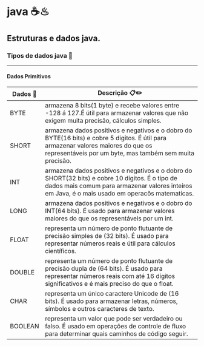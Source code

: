 # java ☕♨

## Estruturas e dados java.

### Tipos de dados java 🚩

---
#### Dados Primitivos 

Dados 🎲 | Descrição 📋✏️
--------- | ------
BYTE | armazena 8 bits(1 byte) e recebe valores entre -128 á 127.É útil para armazenar valores que não exigem muita precisão, cálculos simples.
SHORT | armazena dados positivos e negativos e o dobro do BYTE(16 bits) e cobre 5 digitos. É útil para armazenar valores maiores do que os representáveis por um byte, mas também sem muita precisão.
INT | armazena dados positivos e negativos e o dobro do SHORT(32 bits) e cobre 10 digitos. É o tipo de dados mais comum para armazenar valores inteiros em Java, é o mais usado em operacõs matematicas.
LONG | armazena dados positivos e negativos e o dobro do INT(64 bits). É usado para armazenar valores maiores do que os representáveis por um int.
FLOAT | representa um número de ponto flutuante de precisão simples de (32 bits). É usado para representar números reais e útil para cálculos científicos.
DOUBLE | representa um número de ponto flutuante de precisão dupla de (64 bits). É usado para representar números reais com até 16 dígitos significativos e é mais preciso do que o float.
CHAR | representa um único caractere Unicode de (16 bits). É usado para armazenar letras, números, símbolos e outros caracteres de texto.
BOOLEAN | representa um valor que pode ser verdadeiro ou falso. É usado em operações de controle de fluxo para determinar quais caminhos de código seguir.

